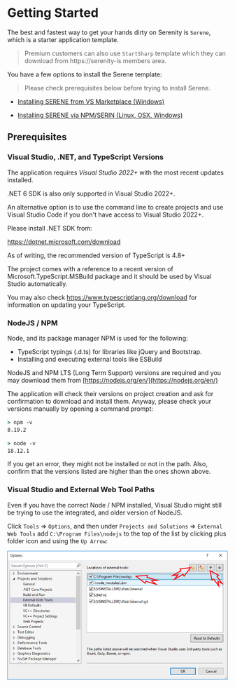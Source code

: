 # Getting Started

The best and fastest way to get your hands dirty on Serenity is `Serene`, which is a starter application template.

> Premium customers can also use `StartSharp` template which they can download from https://serenity-is members area.

You have a few options to install the Serene template:

> Please check prerequisites below before trying to install Serene.

* [Installing SERENE from VS Marketplace (Windows)](installing_serene_from_visual_studio_gallery.md)

* [Installing SERENE via NPM/SERIN (Linux, OSX, Windows)](instaling-serene-aspnet-core-version-with-serin.md)

## Prerequisites

### Visual Studio, .NET, and TypeScript Versions

The application requires _Visual Studio 2022+_ with the most recent updates installed. 

.NET 6 SDK is also only supported in Visual Studio 2022+. 

An alternative option is to use the command line to create projects and use Visual Studio Code if you don't have access to Visual Studio 2022+.

Please install .NET SDK from:

https://dotnet.microsoft.com/download

As of writing, the recommended version of TypeScript is 4.8+ 

The project comes with a reference to a recent version of Microsoft.TypeScript.MSBuild package and it should be used by Visual Studio automatically.

You may also check https://www.typescriptlang.org/download for information on updating your TypeScript.

### NodeJS / NPM

Node, and its package manager NPM is used for the following:

- TypeScript typings (.d.ts) for libraries like jQuery and Bootstrap. 
- Installing and executing external tools like ESBuild

NodeJS and NPM LTS (Long Term Support) versions are required and you may download them from [https://nodejs.org/en/](https://nodejs.org/en/)

The application will check their versions on project creation and ask for confirmation to download and install them. Anyway, please check your versions manually by opening a command prompt:

```cmd
> npm -v
8.19.2
```

```cmd
> node -v
18.12.1
```

If you get an error, they might not be installed or not in the path. Also, confirm that the versions listed are higher than the ones shown above.

### Visual Studio and External Web Tool Paths

Even if you have the correct Node / NPM installed, Visual Studio might still be trying to use the integrated, and older version of NodeJS.

Click `Tools` => `Options`, and then under `Projects and Solutions` => `External Web Tools` add `C:\Program Files\nodejs` to the top of the list by clicking plus folder icon and using the `Up Arrow`:

![VS External Tools Path](img/vs-external-tools-path.png)